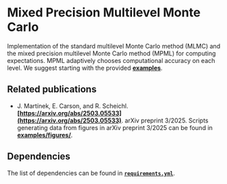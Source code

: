 # Mixed Precision Multilevel Monte Carlo
Implementation of the standard multilevel Monte Carlo method (MLMC) and the mixed precision multilevel Monte Carlo method (MPML) for computing expectations. MPML adaptively chooses computational accuracy on each level. We suggest starting with the provided **[examples](./examples/)**.
## Related publications
* J. Martínek, E. Carson, and R. Scheichl. **[https://arxiv.org/abs/2503.05533](https://arxiv.org/abs/2503.05533)**. arXiv preprint 3/2025.
Scripts generating data from figures in arXiv preprint 3/2025 can be found in **[examples/figures/](./examples/figures/)**.
## Dependencies
The list of dependencies can be found in **[`requirements.yml`](./requirements.yml)**.